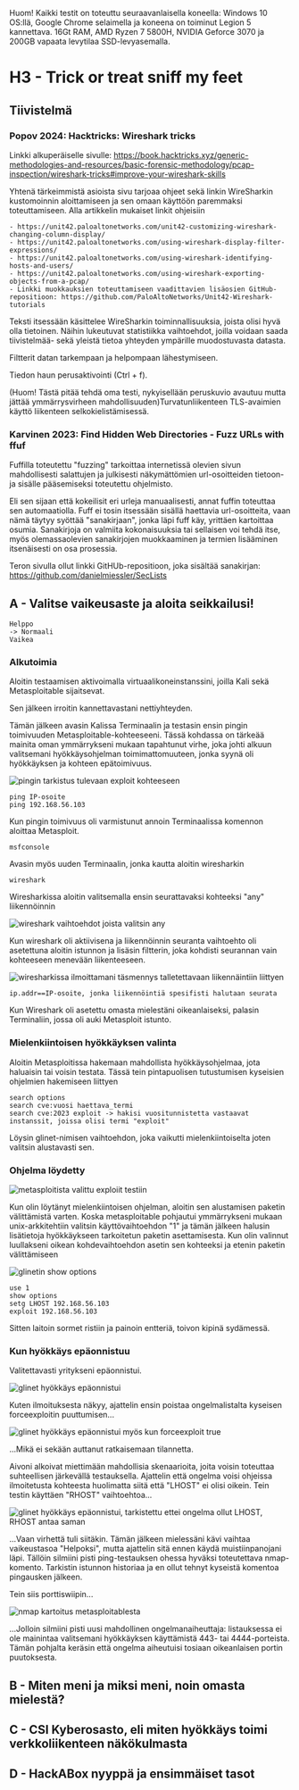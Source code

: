 Huom! Kaikki testit on toteuttu seuraavanlaisella koneella: Windows 10 OS:llä, Google Chrome selaimella ja koneena on toiminut Legion 5 kannettava. 16Gt RAM, AMD Ryzen 7 5800H, NVIDIA Geforce 3070 ja 200GB vapaata levytilaa SSD-levyasemalla.

# H3 - Trick or treat sniff my feet

## Tiivistelmä 
### Popov 2024: Hacktricks: Wireshark tricks
Linkki alkuperäiselle sivulle: https://book.hacktricks.xyz/generic-methodologies-and-resources/basic-forensic-methodology/pcap-inspection/wireshark-tricks#improve-your-wireshark-skills

Yhtenä tärkeimmistä asioista sivu tarjoaa ohjeet sekä linkin WireSharkin kustomoinnin aloittamiseen ja sen omaan käyttöön paremmaksi toteuttamiseen.
Alla artikkelin mukaiset linkit ohjeisiin

    - https://unit42.paloaltonetworks.com/unit42-customizing-wireshark-changing-column-display/
    - https://unit42.paloaltonetworks.com/using-wireshark-display-filter-expressions/
    - https://unit42.paloaltonetworks.com/using-wireshark-identifying-hosts-and-users/
    - https://unit42.paloaltonetworks.com/using-wireshark-exporting-objects-from-a-pcap/
    - Linkki muokkauksien toteuttamiseen vaadittavien lisäosien GitHub-repositioon: https://github.com/PaloAltoNetworks/Unit42-Wireshark-tutorials

Teksti itsessään käsittelee WireSharkin toiminnallisuuksia, joista olisi hyvä olla tietoinen.
Näihin lukeutuvat statistiikka vaihtoehdot, joilla voidaan saada tiivistelmää- sekä yleistä tietoa yhteyden ympärille muodostuvasta datasta.

Filtterit datan tarkempaan ja helpompaan lähestymiseen.

Tiedon haun perusaktivointi (Ctrl + f).

(Huom! Tästä pitää tehdä oma testi, nykyisellään peruskuvio avautuu mutta jättää ymmärrysvirheen mahdollisuuden)Turvatunliikenteen TLS-avaimien käyttö liikenteen selkokielistämisessä.


### Karvinen 2023: Find Hidden Web Directories - Fuzz URLs with ffuf

Fuffilla toteutettu "fuzzing" tarkoittaa internetissä olevien sivun mahdollisesti salattujen ja julkisesti näkymättömien url-osoitteiden tietoon- ja sisälle pääsemiseksi toteutettu ohjelmisto.

Eli sen sijaan että kokeilisit eri urleja manuaalisesti, annat fuffin toteuttaa sen automaatiolla. Fuff ei tosin itsessään sisällä haettavia url-osoitteita, vaan nämä täytyy syöttää "sanakirjaan", jonka läpi fuff käy, yrittäen kartoittaa osumia. Sanakirjoja on valmiita kokonaisuuksia tai sellaisen voi tehdä itse, myös olemassaolevien sanakirjojen muokkaaminen ja termien lisääminen itsenäisesti on osa prosessia.

Teron sivulla ollut linkki GitHUb-repositioon, joka sisältää sanakirjan: https://github.com/danielmiessler/SecLists

## A - Valitse vaikeusaste ja aloita seikkailusi!

    Helppo
    -> Normaali
    Vaikea

### Alkutoimia

Aloitin testaamisen aktivoimalla virtuaalikoneinstanssini, joilla Kali sekä Metasploitable sijaitsevat.

Sen jälkeen irroitin kannettavastani nettiyhteyden.

Tämän jälkeen avasin Kalissa Terminaalin ja testasin ensin pingin toimivuuden Metasploitable-kohteeseeni.
Tässä kohdassa on tärkeää mainita oman ymmärrykseni mukaan tapahtunut virhe, joka johti alkuun valitsemani hyökkäysohjelman toimimattomuuteen, jonka syynä oli hyökkäyksen ja kohteen epätoimivuus.

![pingin tarkistus tulevaan exploit kohteeseen](https://github.com/user-attachments/assets/a79e1565-ea0c-4540-ad19-87d3c4a3be7a)
    
    ping IP-osoite
    ping 192.168.56.103

Kun pingin toimivuus oli varmistunut annoin Terminaalissa komennon aloittaa Metasploit.

    msfconsole

Avasin myös uuden Terminaalin, jonka kautta aloitin wiresharkin

    wireshark

Wiresharkissa aloitin valitsemalla ensin seurattavaksi kohteeksi "any" liikennöinnin

![wireshark vaihtoehdot joista valitsin any](https://github.com/user-attachments/assets/995e26b8-b140-4370-a606-7185196761ad)

Kun wireshark oli aktiivisena ja liikennöinnin seuranta vaihtoehto oli asetettuna aloitin istunnon ja lisäsin filtterin, joka kohdisti seurannan vain kohteeseen menevään liikenteeseen.

![wiresharkissa ilmoittamani täsmennys talletettavaan liikennäintiin liittyen](https://github.com/user-attachments/assets/f34bcc29-b60e-4720-a4c1-d1e2304bfaa3)

    ip.addr==IP-osoite, jonka liikennöintiä spesifisti halutaan seurata

Kun Wireshark oli asetettu omasta mielestäni oikeanlaiseksi, palasin Terminaliin, jossa oli auki Metasploit istunto.

### Mielenkiintoisen hyökkäyksen valinta

Aloitin Metasploitissa hakemaan mahdollista hyökkäysohjelmaa, jota haluaisin tai voisin testata.
Tässä tein pintapuolisen tutustumisen kyseisien ohjelmien hakemiseen liittyen 

    search options
    search cve:vuosi haettava_termi
    search cve:2023 exploit -> hakisi vuositunnistetta vastaavat instanssit, joissa olisi termi "exploit"

Löysin glinet-nimisen vaihtoehdon, joka vaikutti mielenkiintoiselta joten valitsin alustavasti sen.

### Ohjelma löydetty

![metasploitista valittu exploiit testiin](https://github.com/user-attachments/assets/93e7c355-0b0d-4e52-881e-c351c6775e25)

Kun olin löytänyt mielenkiintoisen ohjelman, aloitin sen alustamisen paketin välittämistä varten.
Koska metasploitable pohjautui ymmärrykseni mukaan unix-arkkitehtiin valitsin käyttövaihtoehdon "1" ja tämän jälkeen halusin lisätietoja hyökkäykseen tarkoitetun paketin asettamisesta.
Kun olin valinnut luullakseni oikean kohdevaihtoehdon asetin sen kohteeksi ja etenin paketin välittämiseen

![glinetin show options](https://github.com/user-attachments/assets/57b24bf2-01b6-4696-a7e6-cf87b7ca0cfa)

    
    use 1
    show options
    setg LHOST 192.168.56.103
    exploit 192.168.56.103

Sitten laitoin sormet ristiin ja painoin entteriä, toivon kipinä sydämessä.

### Kun hyökkäys epäonnistuu

Valitettavasti yritykseni epäonnistui.

![glinet hyökkäys epäonnistui](https://github.com/user-attachments/assets/5ae6a923-c7c8-4bd9-b2a1-b748b652a021)

Kuten ilmoituksesta näkyy, ajattelin ensin poistaa ongelmalistalta kyseisen forceexploitin puuttumisen...

![glinet hyökkäys epäonnistui myös kun forceexploit true](https://github.com/user-attachments/assets/f97e3dea-3b98-4806-a566-3fac84e20181)

...Mikä ei sekään auttanut ratkaisemaan tilannetta.

Aivoni alkoivat miettimään mahdollisia skenaarioita, joita voisin toteuttaa suhteellisen järkevällä testauksella.
Ajattelin että ongelma voisi ohjeissa ilmoitetusta kohteesta huolimatta siitä että "LHOST" ei olisi oikein. Tein testin käyttäen "RHOST" vaihtoehtoa...

![glinet hyökkäys epäonnistui, tarkistettu ettei ongelma ollut LHOST, RHOST antaa saman](https://github.com/user-attachments/assets/4e82fd28-accc-4bc0-bbd6-324cad1f391c)

...Vaan virhettä tuli siitäkin. Tämän jälkeen mielessäni kävi vaihtaa vaikeustasoa "Helpoksi", mutta ajattelin sitä ennen käydä muistiinpanojani läpi.
Tällöin silmiini pisti ping-testauksen ohessa hyväksi toteutettava nmap-komento. Tarkistin istunnon historiaa ja en ollut tehnyt kyseistä komentoa pingausken jälkeen.

Tein siis porttiswiipin...

![nmap kartoitus metasploitablesta](https://github.com/user-attachments/assets/b85e0eb7-cb60-4b49-aec7-283ea089cf38)

...Jolloin silmiini pisti uusi mahdollinen ongelmanaiheuttaja: listauksessa ei ole mainintaa valitsemani hyökkäyksen käyttämistä 443- tai 4444-porteista.
Tämän pohjalta keräsin että ongelma aiheutuisi tosiaan oikeanlaisen portin puutoksesta.


## B - Miten meni ja miksi meni, noin omasta mielestä?

## C - CSI Kyberosasto, eli miten hyökkäys toimi verkkoliikenteen näkökulmasta

## D - HackABox nyyppä ja ensimmäiset tasot
